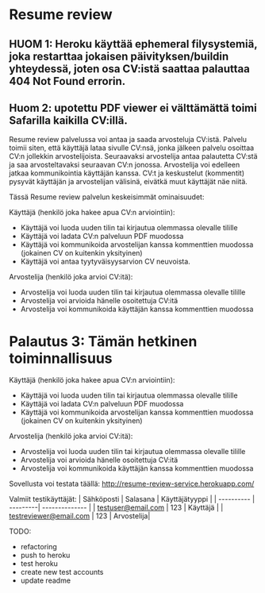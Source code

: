 # Resume review

## HUOM 1: Heroku käyttää ephemeral filysystemiä, joka restarttaa jokaisen päivityksen/buildin yhteydessä, joten osa CV:istä saattaa palauttaa 404 Not Found errorin.
## Huom 2: upotettu PDF viewer ei välttämättä toimi Safarilla kaikilla CV:illä.

Resume review palvelussa voi antaa ja saada arvosteluja CV:istä. Palvelu toimii siten, että käyttäjä lataa sivulle CV:nsä, jonka jälkeen palvelu osoittaa CV:n jollekkin arvostelijoista. Seuraavaksi arvostelija antaa palautetta CV:stä ja saa arvosteltavaksi seuraavan CV:n jonossa. Arvostelija voi edelleen jatkaa kommunikointia käyttäjän kanssa. CV:t ja keskustelut (kommentit) pysyvät käyttäjän ja arvostelijan välisinä, eivätkä muut käyttäjät näe niitä.

Tässä Resume review palvelun keskeisimmät ominaisuudet:

Käyttäjä (henkilö joka hakee apua CV:n arviointiin):
- Käyttäjä voi luoda uuden tilin tai kirjautua olemmassa olevalle tilille
- Käyttäjä voi ladata CV:n palveluun PDF muodossa
- Käyttäjä voi kommunikoida arvostelijan kanssa kommenttien muodossa (jokainen CV on kuitenkin yksityinen)
- Käyttäjä voi antaa tyytyväisyysarvion CV neuvoista.

Arvostelija (henkilö joka arvioi CV:itä):
- Arvostelija voi luoda uuden tilin tai kirjautua olemmassa olevalle tilille
- Arvostelija voi arvioida hänelle osoitettuja CV:itä
- Arvostelija voi kommunikoida käyttäjän kanssa kommenttien muodossa

# Palautus 3: Tämän hetkinen toiminnallisuus
Käyttäjä (henkilö joka hakee apua CV:n arviointiin):
- Käyttäjä voi luoda uuden tilin tai kirjautua olemmassa olevalle tilille
- Käyttäjä voi ladata CV:n palveluun PDF muodossa
- Käyttäjä voi kommunikoida arvostelijan kanssa kommenttien muodossa (jokainen CV on kuitenkin yksityinen)

Arvostelija (henkilö joka arvioi CV:itä):
- Arvostelija voi luoda uuden tilin tai kirjautua olemmassa olevalle tilille
- Arvostelija voi arvioida hänelle osoitettuja CV:itä
- Arvostelija voi kommunikoida käyttäjän kanssa kommenttien muodossa

Sovellusta voi testata täällä: http://resume-review-service.herokuapp.com/

Valmiit testikäyttäjät:
| Sähköposti | Salasana | Käyttäjätyyppi |
| ---------- | ---------| -------------- |
| testuser@email.com | 123 | Käyttäjä |
| testreviewer@email.com | 123 | Arvostelija|

TODO:
- refactoring
- push to heroku
- test heroku
- create new test accounts
- update readme


